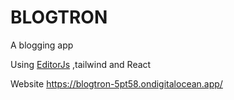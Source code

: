 
# BLOGTRON

A blogging app

Using [EditorJs](https://github.com/editor-js/) ,tailwind and React

Website
https://blogtron-5pt58.ondigitalocean.app/
